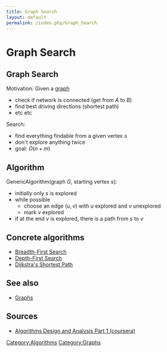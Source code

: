 ```yaml
---
title: Graph Search
layout: default
permalink: /index.php/Graph_Search
---
```


# Graph Search

## Graph Search
Motivation: Given a [graph](Graphs)
- check if network is connected (get from $A$ to $B$)
- find best driving directions (shortest path)
- etc etc

Search:
- find everything findable from a given vertex $s$
- don't explore anything twice
- goal: $O(n+m)$

## Algorithm
GenericAlgorithm(graph $G$, starting vertex $s$):
- initially only $s$ is explored
- while possible
  - choose an edge $(u, v)$ with $u$ explored and $v$ unexplored
  - mark $v$ explored
- if at the end $v$ is explored, there is a path from $s$ to $v$

## Concrete algorithms
- [Breadth-First Search](Breadth-First_Search) 
- [Depth-First Search](Depth-First_Search)
- [Dijkstra's Shortest Path](Dijkstra's_Shortest_Path)

## See also
- [Graphs](Graphs)

## Sources
- [Algorithms Design and Analysis Part 1 (coursera)](Algorithms_Design_and_Analysis_Part_1_(coursera))

[Category:Algorithms](Category_Algorithms)
[Category:Graphs](Category_Graphs)